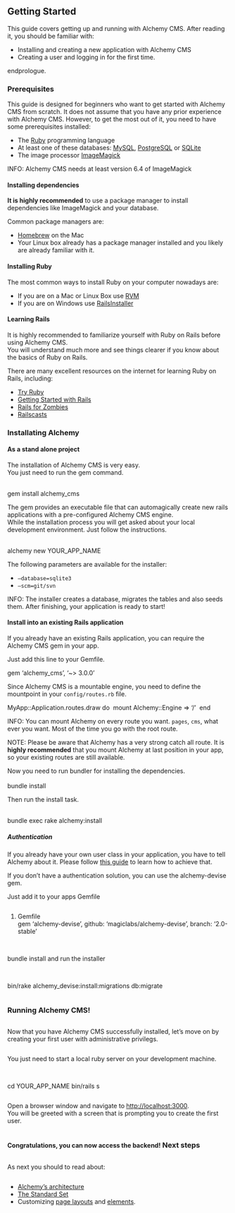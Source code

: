Getting Started
---------------

This guide covers getting up and running with Alchemy CMS. After reading
it, you should be familiar with:

-   Installing and creating a new application with Alchemy CMS
-   Creating a user and logging in for the first time.

endprologue.

### Prerequisites

This guide is designed for beginners who want to get started with
Alchemy CMS from scratch. It does not assume that you have any prior
experience with Alchemy CMS. However, to get the most out of it, you
need to have some prerequisites installed:

-   The [Ruby](http://www.ruby-lang.org/en/downloads) programming
    language
-   At least one of these databases:
    [MySQL](http://www.mysql.com/downloads/mysql),
    [PostgreSQL](http://www.postgresql.org/download/) or
    [SQLite](http://www.sqlite.org/download.html)
-   The image processor
    [ImageMagick](http://www.imagemagick.org/script/install-source.php)

INFO: Alchemy CMS needs at least version 6.4 of ImageMagick

#### Installing dependencies

**It is highly recommended** to use a package manager to install
dependencies like ImageMagick and your database.

Common package managers are:

-   [Homebrew](http://brew.sh) on the Mac
-   Your Linux box already has a package manager installed and you
    likely are already familiar with it.

#### Installing Ruby

The most common ways to install Ruby on your computer nowadays are:

-   If you are on a Mac or Linux Box use [RVM](http://rvm.io)
-   If you are on Windows use
    [RailsInstaller](http://railsinstaller.org)

#### Learning Rails

It is highly recommended to familiarize yourself with Ruby on Rails
before using Alchemy CMS.\
You will understand much more and see things clearer if you know about
the basics of Ruby on Rails.

There are many excellent resources on the internet for learning Ruby on
Rails, including:

-   [Try Ruby](http://tryruby.org)
-   [Getting Started with
    Rails](http://guides.rubyonrails.org/getting_started.html)
-   [Rails for Zombies](http://railsforzombies.org)
-   [Railscasts](http://railscasts.com)

### Installating Alchemy

#### As a stand alone project

The installation of Alchemy CMS is very easy.\
You just need to run the gem command.

<shell>\
gem install alchemy\_cms\
</shell>

The gem provides an executable file that can automagically create new
rails applications with a pre-configured Alchemy CMS engine.\
While the installation process you will get asked about your local
development environment. Just follow the instructions.

<shell>\
alchemy new YOUR\_APP\_NAME\
</shell>

The following parameters are available for the installer:

-   <code>—database=sqlite3</code>
-   <code>—scm=git/svn</code>

INFO: The installer creates a database, migrates the tables and also
seeds them. After finishing, your application is ready to start!

#### Install into an existing Rails application

If you already have an existing Rails application, you can require the
Alchemy CMS gem in your app.

Just add this line to your Gemfile.

<ruby>\
gem ‘alchemy\_cms’, ‘\~\> 3.0.0’\
</ruby>

Since Alchemy CMS is a mountable engine, you need to define the
mountpoint in your <code>config/routes.rb</code> file.

<ruby>\
MyApp::Application.routes.draw do\
 mount Alchemy::Engine =\> ‘/’\
end\
</ruby>

INFO: You can mount Alchemy on every route you want. <code>pages</code>,
<code>cms</code>, what ever you want. Most of the time you go with the
root route.

NOTE: Please be aware that Alchemy has a very strong catch all route. It
is **highly recommended** that you mount Alchemy at last position in
your app, so your existing routes are still available.

Now you need to run bundler for installing the dependencies.\
<shell>\
bundle install\
</shell>

Then run the install task.

<shell>\
bundle exec rake alchemy:install\
</shell>

##### Authentication

If you already have your own user class in your application, you have to
tell Alchemy about it. Please follow [this
guide](custom_authentication.html) to learn how to achieve that.

If you don’t have a authentication solution, you can use the
alchemy-devise gem.

Just add it to your apps Gemfile

<ruby>

1.  Gemfile\
    gem ‘alchemy-devise’, github: ‘magiclabs/alchemy-devise’, branch:
    ‘2.0-stable’\
    </ruby>

<shell>\
bundle install\
</shell>

and run the installer

<shell>\
bin/rake alchemy\_devise:install:migrations db:migrate\
</shell>

### Running Alchemy CMS!

Now that you have Alchemy CMS successfully installed, let’s move on by
creating your first user with administrative privilegs.

You just need to start a local ruby server on your development machine.

<shell>\
cd YOUR\_APP\_NAME\
</shell>

<shell>\
bin/rails s\
</shell>

Open a browser window and navigate to <http://localhost:3000>.\
You will be greeted with a screen that is prompting you to create the
first user.

<b>Congratulations, you can now access the backend!</b>

### Next steps

As next you should to read about:

-   [Alchemy’s architecture](architecture.html)
-   [The Standard Set](standard_set.html)
-   Customizing [page layouts](create_page_layouts.html) and
    [elements](elements.html).

 
